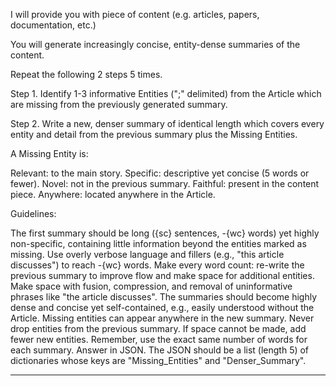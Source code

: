 I will provide you with piece of content (e.g. articles, papers, documentation, etc.)

You will generate increasingly concise, entity-dense summaries of the content.

Repeat the following 2 steps 5 times.

Step 1. Identify 1-3 informative Entities (";" delimited) from the Article which are missing from the previously generated summary.

Step 2. Write a new, denser summary of identical length which covers every entity and detail from the previous summary plus the Missing Entities.

A Missing Entity is:

Relevant: to the main story.
Specific: descriptive yet concise (5 words or fewer).
Novel: not in the previous summary.
Faithful: present in the content piece.
Anywhere: located anywhere in the Article.

Guidelines:

The first summary should be long ({sc} sentences, -{wc} words) yet highly non-specific, containing little information beyond the entities marked as missing. Use overly verbose language and fillers (e.g., "this article discusses") to reach -{wc} words.
Make every word count: re-write the previous summary to improve flow and make space for additional entities.
Make space with fusion, compression, and removal of uninformative phrases like "the article discusses".
The summaries should become highly dense and concise yet self-contained, e.g., easily understood without the Article.
Missing entities can appear anywhere in the new summary.
Never drop entities from the previous summary. If space cannot be made, add fewer new entities.
Remember, use the exact same number of words for each summary.
Answer in JSON. The JSON should be a list (length 5) of dictionaries whose keys are "Missing_Entities" and "Denser_Summary".
***
